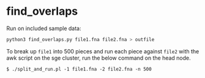 # find_overlaps

Run on included sample data:
```sh
python3 find_overlaps.py file1.fna file2.fna > outfile
```

To break up `file1` into 500 pieces and run each piece against `file2` with the awk 
script on the sge cluster, run the below command on the head node.
```
$ ./split_and_run.pl -1 file1.fna -2 file2.fna -n 500
```
